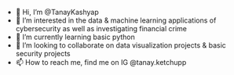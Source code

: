 - 👋 Hi, I’m @TanayKashyap
- 👀 I’m interested in the data & machine learning applications of cybersecurity as well as investigating financial crime 
- 🌱 I’m currently learning basic python 
- 💞️ I’m looking to collaborate on data visualization projects & basic security projects
- 📫 How to reach me, find me on IG @tanay.ketchupp 

<!---
TanayKashyap/TanayKashyap is a ✨ special ✨ repository because its `README.md` (this file) appears on your GitHub profile.
You can click the Preview link to take a look at your changes.
--->
